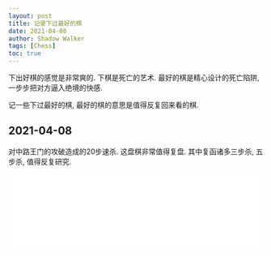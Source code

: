 ```yaml
---
layout: post
title: 记录下过最好的棋
date: 2021-04-08
author: Shadow Walker
tags: [Chess]
toc: true
---
```


下出好棋的感觉是非常爽的.  下棋是死亡的艺术. 最好的棋是精心设计的死亡陷阱, 一步步把对方逼入绝境的快感. 

记一些下过最好的棋, 最好的棋的意思是值得反复回来看的棋. 

## 2021-04-08

对中路王门的攻破造成的20步速杀. 这盘棋非常值得复盘.  其中复函诸多三步杀, 五步杀, 值得反复研究. 

<iframe id="7851932" allowtransparency="true" frameborder="0" style="width:100%;border:none;" src="//www.chess.com/emboard?id=7851932"></iframe><script>window.addEventListener("message",e=>{e['data']&&"7851932"===e['data']['id']&&document.getElementById(`${e['data']['id']}`)&&(document.getElementById(`${e['data']['id']}`).style.height=`${e['data']['frameHeight']+30}px`)});</script>

